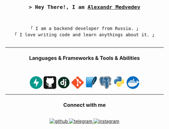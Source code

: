 <h3 align="center">
        <samp>&gt; Hey There!, I am
                <b><a target="_blank" href="https://github.com/Alexmdvdv">Alexandr Medvedev</a></b>
        </samp>
</h3>

<br>

<p align="center">
        <!-- Intro -->
        <samp>
                「 I am a backend developer from Russia. 」
                <br>
                「 I love writing code and learn anythings about it. </b> 」
                <br>
                <br>
        </samp>
</p>

<hr>
<h3 align="center"> Languages & Frameworks & Tools & Abilities </h3>
<br>

<p align="center">
 <code><img title="C" height="40" src="images/fastapi.svg"></code>
 <code><img title="C" height="40" src="images/45_github-tile.e1be128b4e.svg"></code>
 <code><img title="C" height="40" src="images/django.png"></code>
 <code><img title="C" height="40" src="images/git-original.svg"></code>
 <code><img title="C" height="40" src="images/Sqlite-square-icon.svg.png"></code>
 <code><img title="C" height="40" src="images/postgresql.svg"></code>
 <code><img title="C" height="40" src="images/python-original.svg"></code>
 <code><img title="C" height="40" src="images/919853.png"></code>


<hr>
<h3 align="center"> Connect with me   </h3>
<br>

<div align="center">
<a href="https://github.com/Alexmdvdv" target="_blank">
<img src=https://img.shields.io/badge/github-%2324292e.svg?&style=for-the-badge&logo=github&logoColor=white alt=github style="margin-bottom: 5px;" />
</a>
<a href="https://t.me/alxmdvdvvch" target="_blank">
<img src=https://img.shields.io/badge/telegram-%2324292e.svg?&style=for-the-badge&logo=telegram&logoColor=blue alt=telegram style="margin-bottom: 5px;" />
</a>
<a href="mailto:alex.mmdvdvv@gmail.com" target="_blank">
<img src=https://img.shields.io/badge/gmail-%2324292e.svg?&style=for-the-badge&logo=gmail&logoColor=red alt=instagram style="margin-bottom: 5px;" />
</a>
